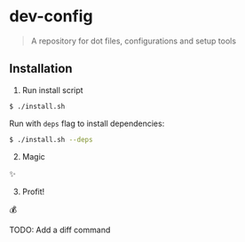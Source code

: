 # dev-config

> A repository for dot files, configurations and setup tools

## Installation

1. Run install script

```sh
$ ./install.sh
```

Run with `deps` flag to install dependencies:

```sh
$ ./install.sh --deps
```

2. Magic

:sparkles:

3. Profit!

:moneybag:

TODO: Add a diff command

